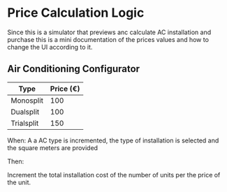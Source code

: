 # Price Calculation Logic

Since this is a simulator that previews anc calculate AC installation and purchase this is a mini documentation of the prices values and how to change the UI according to it.

## Air Conditioning Configurator

| Type              | Price (€) |
|-------------------|-----------|
| Monosplit         | 100       |
| Dualsplit         | 100       |
| Trialsplit        | 150       |

When:
A a AC type is incremented, the type of installation is selected and the square meters are provided

Then:

Increment the total installation cost of the number of units per the price of the unit.